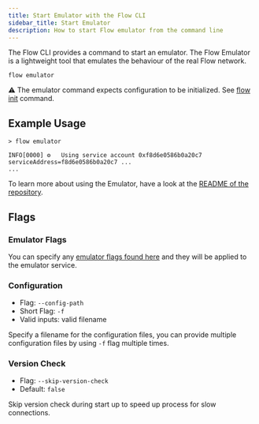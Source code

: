 ```yaml
---
title: Start Emulator with the Flow CLI
sidebar_title: Start Emulator
description: How to start Flow emulator from the command line
---
```


The Flow CLI provides a command to start an emulator. 
The Flow Emulator is a lightweight tool that emulates the behaviour of the real Flow network.

```shell
flow emulator
```

⚠️ The emulator command expects configuration to be initialized. See [flow init](initialize-configuration.md) command.


## Example Usage

```shell
> flow emulator

INFO[0000] ⚙️   Using service account 0xf8d6e0586b0a20c7  serviceAddress=f8d6e0586b0a20c7 ...
...
```

To learn more about using the Emulator, have a look at the [README of the repository](https://github.com/onflow/flow-emulator).

## Flags

### Emulator Flags
You can specify any [emulator flags found here](https://github.com/onflow/flow-emulator#configuration) and they will be applied to the emulator service.

### Configuration

- Flag: `--config-path`
- Short Flag: `-f`
- Valid inputs: valid filename

Specify a filename for the configuration files, you can provide multiple configuration
files by using `-f` flag multiple times.

### Version Check

- Flag: `--skip-version-check`
- Default: `false`

Skip version check during start up to speed up process for slow connections.